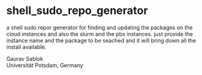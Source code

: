 # shell_sudo_repo_generator
a shell sudo repor generator for finding and updating the packages on the cloud instances and also the slurm and the pbs instances. just provide the instance name and the package to be seached and it will bring down all the install available. 

Gaurav Sablok \
Universität Potsdam, Germany
